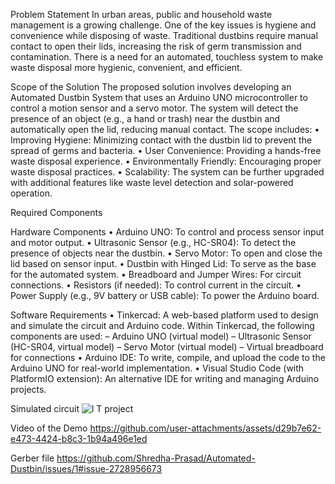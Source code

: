 Problem Statement
In urban areas, public and household waste management is a growing challenge. One of
the key issues is hygiene and convenience while disposing of waste. Traditional dustbins
require manual contact to open their lids, increasing the risk of germ transmission and
contamination. There is a need for an automated, touchless system to make waste disposal
more hygienic, convenient, and efficient.

Scope of the Solution
The proposed solution involves developing an Automated Dustbin System that uses
an Arduino UNO microcontroller to control a motion sensor and a servo motor. The
system will detect the presence of an object (e.g., a hand or trash) near the dustbin and
automatically open the lid, reducing manual contact. The scope includes:
• Improving Hygiene: Minimizing contact with the dustbin lid to prevent the
spread of germs and bacteria.
• User Convenience: Providing a hands-free waste disposal experience.
• Environmentally Friendly: Encouraging proper waste disposal practices.
• Scalability: The system can be further upgraded with additional features like
waste level detection and solar-powered operation.

Required Components

Hardware Components
• Arduino UNO: To control and process sensor input and motor output.
• Ultrasonic Sensor (e.g., HC-SR04): To detect the presence of objects near the
dustbin.
• Servo Motor: To open and close the lid based on sensor input.
• Dustbin with Hinged Lid: To serve as the base for the automated system.
• Breadboard and Jumper Wires: For circuit connections.
• Resistors (if needed): To control current in the circuit.
• Power Supply (e.g., 9V battery or USB cable): To power the Arduino board.

Software Requirements
• Tinkercad: A web-based platform used to design and simulate the circuit and
Arduino code. Within Tinkercad, the following components are used:
– Arduino UNO (virtual model)
– Ultrasonic Sensor (HC-SR04, virtual model)
– Servo Motor (virtual model)
– Virtual breadboard for connections
• Arduino IDE: To write, compile, and upload the code to the Arduino UNO for
real-world implementation.
• Visual Studio Code (with PlatformIO extension): An alternative IDE for
writing and managing Arduino projects.

Simulated circuit
![l T project](https://github.com/user-attachments/assets/7b13b3a4-4eae-4368-9647-ffc369a1cb57)

Video of the Demo 
https://github.com/user-attachments/assets/d29b7e62-e473-4424-b8c3-1b94a496e1ed

Gerber file
https://github.com/Shredha-Prasad/Automated-Dustbin/issues/1#issue-2728956673
